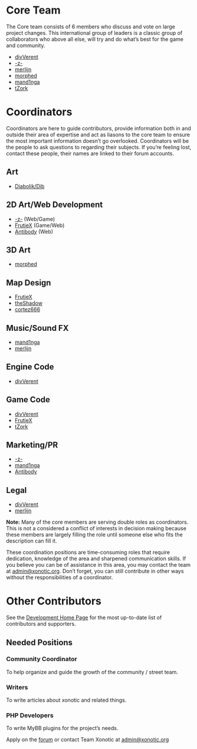 Core Team
=========

The Core team consists of 6 members who discuss and vote on large project changes. This international group of leaders is a classic group of collaborators who above all else, will try and do what’s best for the game and community.

-   [divVerent](http://forums.xonotic.org/member.php?action=profile&uid=4)
-   [-z-](http://forums.xonotic.org/member.php?action=profile&uid=1)
-   [merlijn](http://forums.xonotic.org/member.php?action=profile&uid=34)
-   [morphed](http://forums.xonotic.org/member.php?action=profile&uid=8)
-   [mand1nga](http://forums.xonotic.org/member.php?action=profile&uid=13)
-   [tZork](http://forums.xonotic.org/member.php?action=profile&uid=39)

Coordinators
============

Coordinators are here to guide contributors, provide information both in and outside their area of expertise and act as liasons to the core team to ensure the most important information doesn’t go overlooked. Coordinators will be the people to ask questions to regarding their subjects. If you’re feeling lost, contact these people, their names are linked to their forum accounts.

Art
---

-   [Diabolik/Dib](http://forums.xonotic.org/member.php?action=profile&uid=14)

2D Art/Web Development
----------------------

-   [-z-](http://forums.xonotic.org/member.php?action=profile&uid=1) (Web/Game)
-   [FrutieX](http://forums.xonotic.org/member.php?action=profile&uid=29) (Game/Web)
-   [Antibody](http://forums.xonotic.org/member.php?action=profile&uid=530) (Web)

3D Art
------

-   [morphed](http://forums.xonotic.org/member.php?action=profile&uid=8)

Map Design
----------

-   [FrutieX](http://forums.xonotic.org/member.php?action=profile&uid=29)
-   [theShadow](http://forums.xonotic.org/member.php?action=profile&uid=153)
-   [cortez666](http://forums.xonotic.org/member.php?action=profile&uid=95)

Music/Sound FX
--------------

-   [mand1nga](http://forums.xonotic.org/member.php?action=profile&uid=13)
-   [merlijn](http://forums.xonotic.org/member.php?action=profile&uid=34)

Engine Code
-----------

-   [divVerent](http://forums.xonotic.org/member.php?action=profile&uid=4)

Game Code
---------

-   [divVerent](http://forums.xonotic.org/member.php?action=profile&uid=4)
-   [FrutieX](http://forums.xonotic.org/member.php?action=profile&uid=29)
-   [tZork](http://forums.xonotic.org/member.php?action=profile&uid=39)

Marketing/PR
------------

-   [-z-](http://forums.xonotic.org/member.php?action=profile&uid=1)
-   [mand1nga](http://forums.xonotic.org/member.php?action=profile&uid=13)
-   [Antibody](http://forums.xonotic.org/member.php?action=profile&uid=530)

Legal
-----

-   [divVerent](http://forums.xonotic.org/member.php?action=profile&uid=4)
-   [merlijn](http://forums.xonotic.org/member.php?action=profile&uid=34)

**Note:** Many of the core members are serving double roles as coordinators. This is not a considered a conflict of interests in decision making because these members are largely filling the role until someone else who fits the description can fill it.

These coordination positions are time-consuming roles that require dedication, knowledge of the area and sharpened communication skills. If you believe you can be of assistance in this area, you may contact the team at admin@xonotic.org. Don’t forget, you can still contribute in other ways without the responsibilities of a coordinator.

Other Contributors
==================

See the [Development Home Page](http://dev.xonotic.org/projects/xonotic) for the most up-to-date list of contributors and supporters.

Needed Positions
----------------

### Community Coordinator

To help organize and guide the growth of the community / street team.

### Writers

To write articles about xonotic and related things.

### PHP Developers

To write MyBB plugins for the project’s needs.

Apply on the [forum](http://forums.xonotic.org/showthread.php?tid=604) or contact Team Xonotic at admin@xonotic.org

